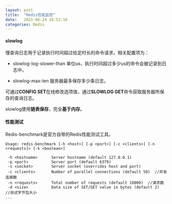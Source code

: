 ```yaml
---
layout: post
title:  "Redis性能监控"
date:   2021-06-24 16:52:16
categories: Redis
---
```


#### slowlog

慢查询日志用于记录执行时间超过给定时长的命令请求，相关配置项为：

* slowlog-log-slower-than  单位us，执行时间超过多少us的命令会被记录到日志中。

* slowlog-max-len   服务器最多保存多少条日志。

可通过**CONFIG SET**在线修改选项值，通过**SLOWLOG GET**命令获取服务器所保存的查询日志。

slowlog使用**链表保存**，完全**基于内存**。


#### 性能测试

Redis-benchmark是官方自带的Redis性能测试工具。
```
Usage: redis-benchmark [-h <host>] [-p <port>] [-c <clients>] [-n <requests]> [-k <boolean>]

 -h <hostname>      Server hostname (default 127.0.0.1)
 -p <port>          Server port (default 6379)
 -s <socket>        Server socket (overrides host and port)
 -c <clients>       Number of parallel connections (default 50)  //并发连接数
 -n <requests>      Total number of requests (default 10000)  //请求数
 -d <size>          Data size of SET/GET value in bytes (default 2)  //测试字节包大小
...
```